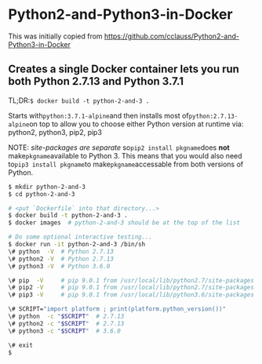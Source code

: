 # Python2-and-Python3-in-Docker

This was initially copied from https://github.com/cclauss/Python2-and-Python3-in-Docker

## Creates a single Docker container lets you run both Python 2.7.13 and Python 3.7.1

TL;DR:`$ docker build -t python-2-and-3 .`

Starts with`python:3.7.1-alpine`and then installs most of`python:2.7.13-alpine`on top
to allow you to choose either Python version at runtime via: python2, python3, pip2, pip3

NOTE: *site-packages are separate* so`pip2 install pkgname`does **not** make`pkgname`available to Python 3.
This means that you would also need to`pip3 install pkgname`to make`pkgname`accessable from both versions of Python.

```sh
$ mkdir python-2-and-3
$ cd python-2-and-3

# <put `Dockerfile` into that directory...>
$ docker build -t python-2-and-3 .
$ docker images  # python-2-and-3 should be at the top of the list

# Do some optional interactive testing...
$ docker run -it python-2-and-3 /bin/sh
\# python  -V  # Python 2.7.13
\# python2 -V  # Python 2.7.13
\# python3 -V  # Python 3.6.0

\# pip  -V     # pip 9.0.1 from /usr/local/lib/python2.7/site-packages (python 2.7)
\# pip2 -V     # pip 9.0.1 from /usr/local/lib/python2.7/site-packages (python 2.7)
\# pip3 -V     # pip 9.0.1 from /usr/local/lib/python3.6/site-packages (python 3.6)

\# SCRIPT="import platform ; print(platform.python_version())"
\# python  -c "$SCRIPT"  # 2.7.13
\# python2 -c "$SCRIPT"  # 2.7.13
\# python3 -c "$SCRIPT"  # 3.6.0

\# exit
$
```
